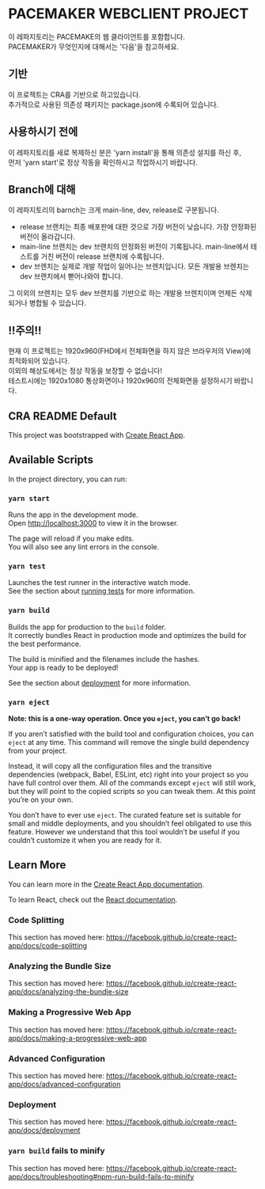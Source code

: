 # PACEMAKER WEBCLIENT PROJECT

이 레파지토리는 PACEMAKE의 웹 클라이언트를 포함합니다.<br />
PACEMAKER가 무엇인지에 대해서는 '다음'을 참고하세요.

## 기반

이 프로젝트는 CRA를 기반으로 하고있습니다.<br />
추가적으로 사용된 의존성 패키지는 package.json에 수록되어 있습니다.

## 사용하시기 전에

이 레파지토리를 새로 복제하신 분은 'yarn install'을 통해 의존성 설치를 하신 후,<br />
먼저 'yarn start'로 정상 작동을 확인하시고 작업하시기 바랍니다.

## Branch에 대해

이 레파지토리의 barnch는 크게 main-line, dev, release로 구분됩니다.

- release 브랜치는 최종 배포판에 대한 것으로 가장 버전이 낮습니다. 가장 안정화된 버전이 올라갑니다.
- main-line 브랜치는 dev 브랜치의 안정화된 버전이 기록됩니다. main-line에서 테스트를 거친 버전이 release 브랜치에 수록됩니다.
- dev 브렌치는 실제로 개발 작업이 일어나는 브렌치입니다. 모든 개발용 브렌치는 dev 브랜치에서 뻗어나와야 합니다.

그 이외의 브렌치는 모두 dev 브랜치를 기반으로 하는 개발용 브렌치이며 언제든 삭제되거나 병합될 수 있습니다.


## !!주의!!

현재 이 프로젝트는 1920x960(FHD에서 전체화면을 하지 않은 브라우저의 View)에 최적화되어 있습니다.<br />
이외의 해상도에서는 정상 작동을 보장할 수 없습니다!<br />
테스트시에는 1920x1080 통상화면이나 1920x960의 전체화면을 설정하시기 바랍니다.

## CRA README Default

This project was bootstrapped with [Create React App](https://github.com/facebook/create-react-app).

## Available Scripts

In the project directory, you can run:

### `yarn start`

Runs the app in the development mode.<br />
Open [http://localhost:3000](http://localhost:3000) to view it in the browser.

The page will reload if you make edits.<br />
You will also see any lint errors in the console.

### `yarn test`

Launches the test runner in the interactive watch mode.<br />
See the section about [running tests](https://facebook.github.io/create-react-app/docs/running-tests) for more information.

### `yarn build`

Builds the app for production to the `build` folder.<br />
It correctly bundles React in production mode and optimizes the build for the best performance.

The build is minified and the filenames include the hashes.<br />
Your app is ready to be deployed!

See the section about [deployment](https://facebook.github.io/create-react-app/docs/deployment) for more information.

### `yarn eject`

**Note: this is a one-way operation. Once you `eject`, you can’t go back!**

If you aren’t satisfied with the build tool and configuration choices, you can `eject` at any time. This command will remove the single build dependency from your project.

Instead, it will copy all the configuration files and the transitive dependencies (webpack, Babel, ESLint, etc) right into your project so you have full control over them. All of the commands except `eject` will still work, but they will point to the copied scripts so you can tweak them. At this point you’re on your own.

You don’t have to ever use `eject`. The curated feature set is suitable for small and middle deployments, and you shouldn’t feel obligated to use this feature. However we understand that this tool wouldn’t be useful if you couldn’t customize it when you are ready for it.

## Learn More

You can learn more in the [Create React App documentation](https://facebook.github.io/create-react-app/docs/getting-started).

To learn React, check out the [React documentation](https://reactjs.org/).

### Code Splitting

This section has moved here: https://facebook.github.io/create-react-app/docs/code-splitting

### Analyzing the Bundle Size

This section has moved here: https://facebook.github.io/create-react-app/docs/analyzing-the-bundle-size

### Making a Progressive Web App

This section has moved here: https://facebook.github.io/create-react-app/docs/making-a-progressive-web-app

### Advanced Configuration

This section has moved here: https://facebook.github.io/create-react-app/docs/advanced-configuration

### Deployment

This section has moved here: https://facebook.github.io/create-react-app/docs/deployment

### `yarn build` fails to minify

This section has moved here: https://facebook.github.io/create-react-app/docs/troubleshooting#npm-run-build-fails-to-minify
